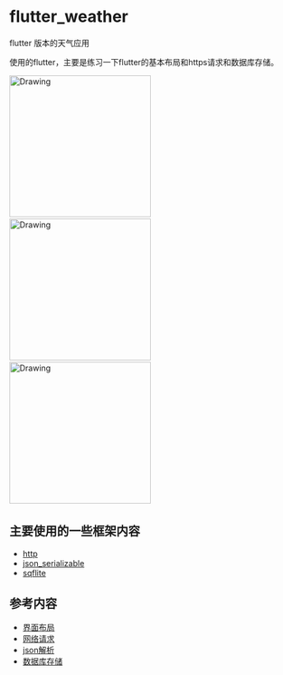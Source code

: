 # flutter_weather

flutter 版本的天气应用

使用的flutter，主要是练习一下flutter的基本布局和https请求和数据库存储。

<img src="img/1.jpg" alt="Drawing" width="250px" />   &nbsp;&nbsp;
<img src="img/2.jpg" alt="Drawing" width="250px" />   &nbsp;&nbsp;
<img src="img/3.jpg" alt="Drawing" width="250px" />   &nbsp;&nbsp;

## 主要使用的一些框架内容
* [http](https://pub.dartlang.org/packages/http) 
* [json_serializable](https://pub.dartlang.org/packages/json_serializable)
* [sqflite](https://pub.dartlang.org/packages/sqflite)

## 参考内容
* [界面布局](https://space.bilibili.com/72683969/channel/detail?cid=54640)
* [网络请求](http://flutter.link/2018/04/16/%E7%BD%91%E7%BB%9C%E6%93%8D%E4%BD%9C/)
* [json解析](https://www.jianshu.com/p/4210536124b1)
* [数据库存储](http://flutter.link/2018/04/13/Flutter%E4%B8%AD%E7%9A%84%E6%9C%AC%E5%9C%B0%E5%AD%98%E5%82%A8/)





